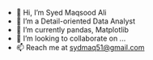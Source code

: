 - 👋 Hi, I’m Syed Maqsood Ali
- 👀 I’m a Detail-oriented Data Analyst
- 🌱 I’m currently pandas, Matplotlib
- 💞️ I’m looking to collaborate on ...
- 📫 Reach me at sydmaq51@gmail.com

<!---
sydmaq51/sydmaq51 is a ✨ special ✨ repository because its `README.md` (this file) appears on your GitHub profile.
You can click the Preview link to take a look at your changes.
--->
